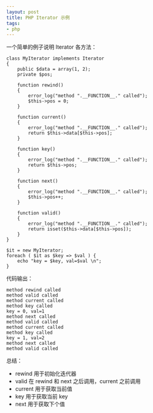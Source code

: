 ```yaml
---
layout: post
title: PHP Iterator 示例
tags: 
- php
---
```


一个简单的例子说明 Iterator 各方法：

    class MyIterator implements Iterator
    {
        public $data = array(1, 2);
        private $pos;
        
        function rewind()
        {
            error_log("method ".__FUNCTION__." called");
            $this->pos = 0;
        }
        
        function current()
        {
            error_log("method ".__FUNCTION__." called");
            return $this->data[$this->pos];
        }
        
        function key()
        {
            error_log("method ".__FUNCTION__." called");
            return $this->pos;
        }
        
        function next()
        {
            error_log("method ".__FUNCTION__." called");
            $this->pos++;
        }
        
        function valid()
        {
            error_log("method ".__FUNCTION__." called");
            return isset($this->data[$this->pos]);
        }
    }
    
    $it = new MyIterator;
    foreach ( $it as $key => $val ) {
        echo "key = $key, val=$val \n";
    }

代码输出：

    method rewind called
    method valid called
    method current called
    method key called
    key = 0, val=1 
    method next called
    method valid called
    method current called
    method key called
    key = 1, val=2 
    method next called
    method valid called

总结：
  - rewind 用于初始化迭代器
  - valid 在 rewind 和 next 之后调用，current 之前调用
  - current 用于获取当前值
  - key 用于获取当前 key
  - next 用于获取下个值

